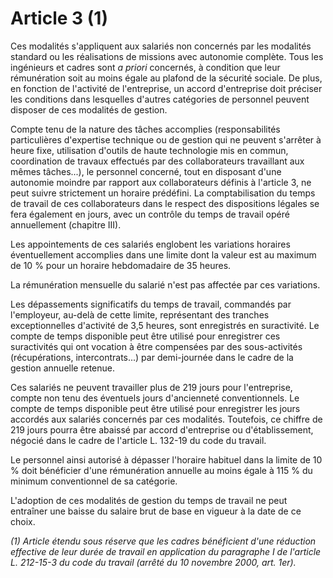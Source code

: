 # Article 3 (1)

Ces modalités s'appliquent aux salariés non concernés par les modalités standard ou les réalisations de missions avec autonomie complète. Tous les ingénieurs et cadres sont *a priori* concernés, à condition que leur rémunération soit au moins égale au plafond de la sécurité sociale. De plus, en fonction de l'activité de l'entreprise, un accord d'entreprise doit préciser les conditions dans lesquelles d'autres catégories de personnel peuvent disposer de ces modalités de gestion.

Compte tenu de la nature des tâches accomplies (responsabilités particulières d'expertise technique ou de gestion qui ne peuvent s'arrêter à heure fixe, utilisation d'outils de haute technologie mis en commun, coordination de travaux effectués par des collaborateurs travaillant aux mêmes tâches...), le personnel concerné, tout en disposant d'une autonomie moindre par rapport aux collaborateurs définis à l'article 3, ne peut suivre strictement un horaire prédéfini. La comptabilisation du temps de travail de ces collaborateurs dans le respect des dispositions légales se fera également en jours, avec un contrôle du temps de travail opéré annuellement (chapitre III).

Les appointements de ces salariés englobent les variations horaires éventuellement accomplies dans une limite dont la valeur est au maximum de 10 % pour un horaire hebdomadaire de 35 heures.

La rémunération mensuelle du salarié n'est pas affectée par ces variations.

Les dépassements significatifs du temps de travail, commandés par l'employeur, au-delà de cette limite, représentant des tranches exceptionnelles d'activité de 3,5 heures, sont enregistrés en suractivité. Le compte de temps disponible peut être utilisé pour enregistrer ces suractivités qui ont vocation à être compensées par des sous-activités (récupérations, intercontrats...) par demi-journée dans le cadre de la gestion annuelle retenue.

Ces salariés ne peuvent travailler plus de 219 jours pour l'entreprise, compte non tenu des éventuels jours d'ancienneté conventionnels. Le compte de temps disponible peut être utilisé pour enregistrer les jours accordés aux salariés concernés par ces modalités. Toutefois, ce chiffre de 219 jours pourra être abaissé par accord d'entreprise ou d'établissement, négocié dans le cadre de l'article L. 132-19 du code du travail.

Le personnel ainsi autorisé à dépasser l'horaire habituel dans la limite de 10 % doit bénéficier d'une rémunération annuelle au moins égale à 115 % du minimum conventionnel de sa catégorie.

L'adoption de ces modalités de gestion du temps de travail ne peut entraîner une baisse du salaire brut de base en vigueur à la date de ce choix.

*(1) Article étendu sous réserve que les cadres bénéficient d'une réduction effective de leur durée de travail en application du paragraphe I de l'article L. 212-15-3 du code du travail (arrêté du 10 novembre 2000, art. 1er).*


